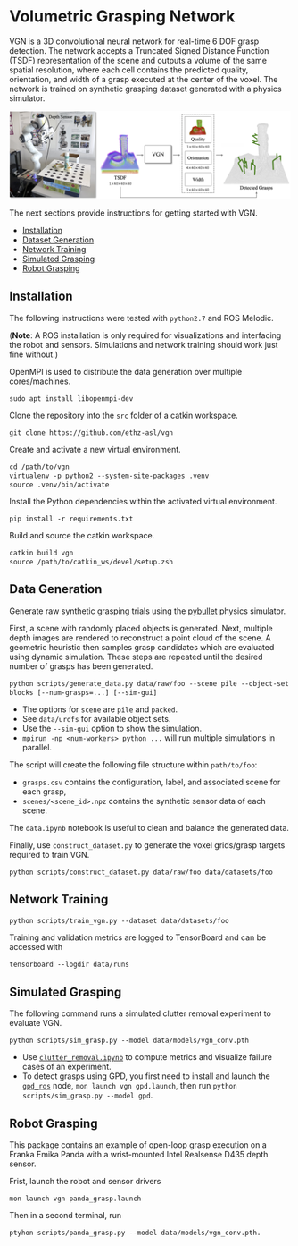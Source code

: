# Volumetric Grasping Network

VGN is a 3D convolutional neural network for real-time 6 DOF grasp detection. The network accepts a Truncated Signed Distance Function (TSDF) representation of the scene and outputs a volume of the same spatial resolution, where each cell contains the predicted quality, orientation, and width of a grasp executed at the center of the voxel. The network is trained on synthetic grasping dataset generated with a physics simulator.

<!-- TODO insert citation -->

![](docs/overview.png)

The next sections provide instructions for getting started with VGN.

- [Installation](#installation)
- [Dataset Generation](#data-generation)
- [Network Training](#network-training)
- [Simulated Grasping](#simulated-grasping)
- [Robot Grasping](#robot-grasping)

## Installation

The following instructions were tested with `python2.7` and ROS Melodic.

(**Note**: A ROS installation is only required for visualizations and interfacing the robot and sensors. Simulations and network training should work just fine without.)

OpenMPI is used to distribute the data generation over multiple cores/machines.

```
sudo apt install libopenmpi-dev
```

Clone the repository into the `src` folder of a catkin workspace.

```
git clone https://github.com/ethz-asl/vgn
```

Create and activate a new virtual environment.

```
cd /path/to/vgn
virtualenv -p python2 --system-site-packages .venv
source .venv/bin/activate
```

Install the Python dependencies within the activated virtual environment.

```
pip install -r requirements.txt
```

Build and source the catkin workspace.

```
catkin build vgn
source /path/to/catkin_ws/devel/setup.zsh
```

<!-- TODO data download -->

## Data Generation

Generate raw synthetic grasping trials using the [pybullet](https://github.com/bulletphysics/bullet3) physics simulator.

First, a scene with randomly placed objects is generated. Next, multiple depth images are rendered to reconstruct a point cloud of the scene. A geometric heuristic then samples grasp candidates which are evaluated using dynamic simulation. These steps are repeated until the desired number of grasps has been generated.

```
python scripts/generate_data.py data/raw/foo --scene pile --object-set blocks [--num-grasps=...] [--sim-gui]
```

* The options for `scene` are `pile` and `packed`.
* See `data/urdfs` for available object sets.
* Use the `--sim-gui` option to show the simulation.
* `mpirun -np <num-workers> python ...` will run multiple simulations in parallel.

The script will create the following file structure within `path/to/foo`:

* `grasps.csv` contains the configuration, label, and associated scene for each grasp,
* `scenes/<scene_id>.npz` contains the synthetic sensor data of each scene.

The `data.ipynb` notebook is useful to clean and balance the generated data.

Finally, use `construct_dataset.py` to generate the voxel grids/grasp targets required to train VGN.

```
python scripts/construct_dataset.py data/raw/foo data/datasets/foo
```

## Network Training

```
python scripts/train_vgn.py --dataset data/datasets/foo
```

Training and validation metrics are logged to TensorBoard and can be accessed with

```
tensorboard --logdir data/runs
```

## Simulated Grasping

The following command runs a simulated clutter removal experiment to evaluate VGN.

```
python scripts/sim_grasp.py --model data/models/vgn_conv.pth
```

* Use [`clutter_removal.ipynb`](notebooks/clutter_removal.ipynb) to compute metrics and visualize failure cases of an experiment.
* To detect grasps using GPD, you first need to install and launch the [`gpd_ros`](https://github.com/atenpas/gpd_ros) node, `mon launch vgn gpd.launch`, then run `python scripts/sim_grasp.py --model gpd`.

## Robot Grasping

This package contains an example of open-loop grasp execution on a Franka Emika Panda with a wrist-mounted Intel Realsense D435 depth sensor.

Frist, launch the robot and sensor drivers

```
mon launch vgn panda_grasp.launch
```

Then in a second terminal, run

```
ptyhon scripts/panda_grasp.py --model data/models/vgn_conv.pth.
```
